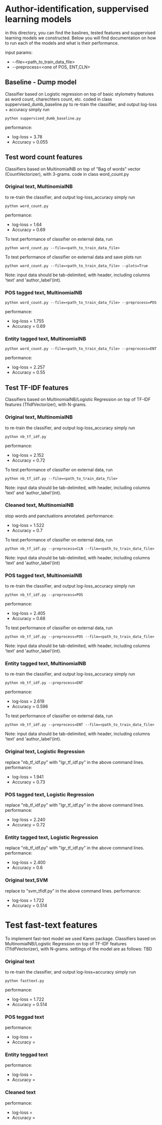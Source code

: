 # Author-identification, suppervised learning models
in this directory, you can find the baslines, tested features and suppervised learning models we constructed.
Below you will find documentation on how to run each of the models and what is their performance.

input params:
* --file=<path_to_train_data_file>
* --preprocess=<one of POS, ENT,CLN>

## Baseline - Dump model
Classifier based on Logistic regression on top of basic stylometry features as word count, charechters count, etc.
coded in class suppervised_dumb_baseline.py
to re-train the classifier, and output log-loss + accuracy simply run 
```
python suppervised_dumb_baseline.py
```
performance:
* log-loss = 3.78
* Accuracy = 0.055

## Test word count features
Classifiers based on MultinomialNB on top of "Bag of words" vector (CountVectorizer), with 3-grams.
code in class word_count.py

### Original text, MultinomialNB
to re-train the classifier, and output log-loss_accuracy simply run 
```
python word_count.py
```
performance:
* log-loss = 1.64
* Accuracy = 0.69

To test performance of classifier on external data, run 
```
python word_count.py --file=<path_to_train_data_file>
```
To test performance of classifier on external data and save plots run 
```
python word_count.py --file=<path_to_train_data_file> --plots=True
```

Note: input data should be tab-delimited, with header, including columns 'text' and 'author_label'(int).

### POS tagged text, MultinomialNB
```
python word_count.py --file=<path_to_train_data_file> --preprocess=POS
```

performance:
* log-loss = 1.755 
* Accuracy = 0.69

### Entity tagged text, MultinomialNB
```
python word_count.py --file=<path_to_train_data_file> --preprocess=ENT
```
performance:
* log-loss = 2.257 
* Accuracy = 0.55

## Test TF-IDF features
Classifiers based on MultinomialNB/Logistic Regression on top of TF-IDF features (TfidfVectorizer), with N-grams.

### Original text, MultinomialNB
to re-train the classifier, and output log-loss_accuracy simply run
```
python nb_tf_idf.py
```
performance:
* log-loss = 2.152 
* Accuracy = 0.72

To test performance of classifier on external data, run 
```
python nb_tf_idf.py --file=<path_to_train_data_file>
```
Note: input data should be tab-delimited, with header, including columns 'text' and 'author_label'(int).

### Cleaned text, MultinomialNB
stop words and panctuations annotated.
performance:
* log-loss = 1.522 
* Accuracy = 0.7

To test performance of classifier on external data, run 
```
python nb_tf_idf.py --preprocess=CLN --file=<path_to_train_data_file>
```
Note: input data should be tab-delimited, with header, including columns 'text' and 'author_label'(int)

### POS tagged text, MultinomialNB
to re-train the classifier, and output log-loss_accuracy simply run
```
python nb_tf_idf.py --preprocess=POS
```
performance:
* log-loss = 2.405 
* Accuracy = 0.68

To test performance of classifier on external data, run 
```
python nb_tf_idf.py --preprocess=POS --file=<path_to_train_data_file>
```
Note: input data should be tab-delimited, with header, including columns 'text' and 'author_label'(int).

### Entity tagged text, MultinomialNB
to re-train the classifier, and output log-loss_accuracy simply run
```
python nb_tf_idf.py --preprocess=ENT
```
performance:
* log-loss = 2.619 
* Accuracy = 0.596

To test performance of classifier on external data, run 
```
python nb_tf_idf.py --preprocess=ENT --file=<path_to_train_data_file>
```
Note: input data should be tab-delimited, with header, including columns 'text' and 'author_label'(int).

### Original text, Logistic Regression
replace "nb_tf_idf.py" with "lgr_tf_idf.py" in the above command lines.
performance:
* log-loss = 1.941  
* Accuracy = 0.73

### POS tagged text, Logistic Regression
replace "nb_tf_idf.py" with "lgr_tf_idf.py" in the above command lines.
performance:
* log-loss = 2.240  
* Accuracy = 0.72

### Entity tagged text, Logistic Regression
replace "nb_tf_idf.py" with "lgr_tf_idf.py" in the above command lines.
performance:
* log-loss = 2.400  
* Accuracy = 0.6

###  Original text,SVM
replace to "svm_tfidf.py" in the above command lines.
performance:
* log-loss = 1.722
* Accuracy = 0.514

# Test fast-text features
To implement fast-text model we used Kares package.
Classifiers based on MultinomialNB/Logistic Regression on top of TF-IDF features (TfidfVectorizer), with N-grams.
settings of the model are as follows:
TBD

### Original text
to re-train the classifier, and output log-loss+accuracy simply run
```
python fasttext.py
```
performance:
* log-loss = 1.722
* Accuracy = 0.514

### POS teggad text
performance:
* log-loss = 
* Accuracy = 

### Entity teggad text
performance:
* log-loss = 
* Accuracy = 

### Cleaned text
performance:
* log-loss = 
* Accuracy = 

